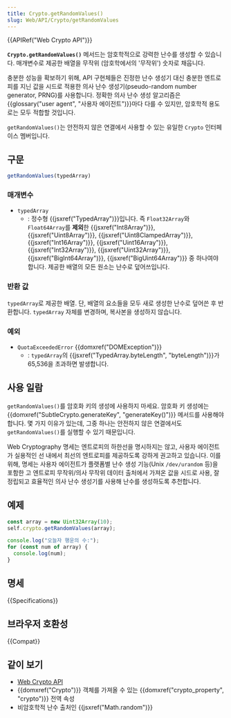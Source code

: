 ```yaml
---
title: Crypto.getRandomValues()
slug: Web/API/Crypto/getRandomValues
---
```

{{APIRef("Web Crypto API")}}

**`Crypto.getRandomValues()`** 메서드는 암호학적으로 강력한 난수를 생성할 수 있습니다. 매개변수로 제공한 배열을 무작위 (암호학에서의 '무작위') 숫자로 채웁니다.

충분한 성능을 확보하기 위해, API 구현체들은 진정한 난수 생성기 대신 충분한 엔트로피를 지닌 값을 시드로 적용한 의사 난수 생성기(pseudo-random number generator, PRNG)를 사용합니다. 정확한 의사 난수 생성 알고리즘은 {{glossary("user agent", "사용자 에이전트")}}마다 다를 수 있지만, 암호학적 용도로는 모두 적합할 것입니다.

`getRandomValues()`는 안전하지 않은 연결에서 사용할 수 있는 유일한 `Crypto` 인터페이스 멤버입니다.

## 구문

```js
getRandomValues(typedArray)
```

### 매개변수

- `typedArray`
  - : 정수형 {{jsxref("TypedArray")}}입니다. 즉 `Float32Array`와 `Float64Array`를 **제외**한 {{jsxref("Int8Array")}}, {{jsxref("Uint8Array")}}, {{jsxref("Uint8ClampedArray")}}, {{jsxref("Int16Array")}}, {{jsxref("Uint16Array")}}, {{jsxref("Int32Array")}}, {{jsxref("Uint32Array")}}, {{jsxref("BigInt64Array")}}, {{jsxref("BigUint64Array")}} 중 하나여야 합니다. 제공한 배열의 모든 원소는 난수로 덮어쓰입니다.

### 반환 값

`typedArray`로 제공한 배열. 단, 배열의 요소들을 모두 새로 생성한 난수로 덮어쓴 후 반환합니다. `typedArray` 자체를 변경하며, 복사본을 생성하지 않습니다.

### 예외

- `QuotaExceededError` {{domxref("DOMException")}}
  - : `typedArray`의 {{jsxref("TypedArray.byteLength", "byteLength")}}가 65,536을 초과하면 발생합니다.

## 사용 일람

`getRandomValues()`를 암호화 키의 생성에 사용하지 마세요. 암호화 키 생성에는 {{domxref("SubtleCrypto.generateKey", "generateKey()")}} 메서드를 사용해야 합니다. 몇 가지 이유가 있는데, 그중 하나는 안전하지 않은 연결에서도 `getRandomValues()`를 실행할 수 있기 때문입니다.

Web Cryptography 명세는 엔트로피의 하한선을 명시하지는 않고, 사용자 에이전트가 실용적인 선 내에서 최선의 엔트로피를 제공하도록 강하게 권고하고 있습니다. 이를 위해, 명세는 사용자 에이전트가 플랫폼별 난수 생성 기능(Unix `/dev/urandom` 등)을 포함한 고 엔트로피 무작위/의사 무작위 데이터 출처에서 가져온 값을 시드로 사용, 잘 정립되고 효율적인 의사 난수 생성기를 사용해 난수를 생성하도록 추천합니다.

## 예제

```js
const array = new Uint32Array(10);
self.crypto.getRandomValues(array);

console.log("오늘자 행운의 수:");
for (const num of array) {
  console.log(num);
}
```

## 명세

{{Specifications}}

## 브라우저 호환성

{{Compat}}

## 같이 보기

- [Web Crypto API](/ko/docs/Web/API/Web_Crypto_API)
- {{domxref("Crypto")}} 객체를 가져올 수 있는 {{domxref("crypto_property", "crypto")}} 전역 속성
- 비암호학적 난수 출처인 {{jsxref("Math.random")}}
